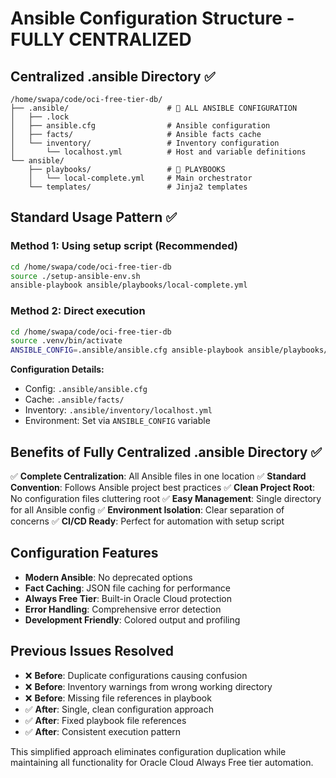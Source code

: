 # Ansible Configuration Structure - FULLY CENTRALIZED

## Centralized .ansible Directory ✅

```
/home/swapa/code/oci-free-tier-db/
├── .ansible/                      # 🎯 ALL ANSIBLE CONFIGURATION
│   ├── .lock
│   ├── ansible.cfg                # Ansible configuration
│   ├── facts/                     # Ansible facts cache
│   └── inventory/                 # Inventory configuration
│       └── localhost.yml          # Host and variable definitions
└── ansible/
    ├── playbooks/                 # 🎯 PLAYBOOKS
    │   └── local-complete.yml     # Main orchestrator
    └── templates/                 # Jinja2 templates
```

## Standard Usage Pattern ✅

### Method 1: Using setup script (Recommended)
```bash
cd /home/swapa/code/oci-free-tier-db
source ./setup-ansible-env.sh
ansible-playbook ansible/playbooks/local-complete.yml
```

### Method 2: Direct execution
```bash
cd /home/swapa/code/oci-free-tier-db
source .venv/bin/activate
ANSIBLE_CONFIG=.ansible/ansible.cfg ansible-playbook ansible/playbooks/local-complete.yml
```

**Configuration Details:**
- Config: `.ansible/ansible.cfg`
- Cache: `.ansible/facts/`
- Inventory: `.ansible/inventory/localhost.yml`
- Environment: Set via `ANSIBLE_CONFIG` variable

## Benefits of Fully Centralized .ansible Directory ✅
✅ **Complete Centralization**: All Ansible files in one location
✅ **Standard Convention**: Follows Ansible project best practices
✅ **Clean Project Root**: No configuration files cluttering root
✅ **Easy Management**: Single directory for all Ansible config
✅ **Environment Isolation**: Clear separation of concerns
✅ **CI/CD Ready**: Perfect for automation with setup script

## Configuration Features
- **Modern Ansible**: No deprecated options
- **Fact Caching**: JSON file caching for performance
- **Always Free Tier**: Built-in Oracle Cloud protection
- **Error Handling**: Comprehensive error detection
- **Development Friendly**: Colored output and profiling

## Previous Issues Resolved
- ❌ **Before**: Duplicate configurations causing confusion
- ❌ **Before**: Inventory warnings from wrong working directory  
- ❌ **Before**: Missing file references in playbook
- ✅ **After**: Single, clean configuration approach
- ✅ **After**: Fixed playbook file references
- ✅ **After**: Consistent execution pattern

This simplified approach eliminates configuration duplication while maintaining all functionality for Oracle Cloud Always Free tier automation.